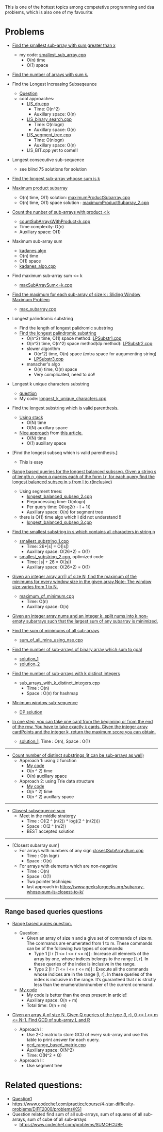 This is one of the hottest topics among competetive programming and dsa problems, which is also one of my favourite:

# Problems

- [Find the smallest sub-array with sum greater than x](https://www.geeksforgeeks.org/problems/smallest-subarray-with-sum-greater-than-x5651/1)
  - my code: [smallest_sub_array.cpp](smallest_sub_array.cpp)
    - O(n) time
    - O(1) space

- [Find the number of arrays with sum k.](https://leetcode.com/problems/subarray-sum-equals-k/description/)


- Find the Longest Increasing Subseqeunce
  - [Question](https://leetcode.com/problems/longest-increasing-subsequence/solutions/1326308/c-python-dp-binary-search-bit-segment-tree-solutions-picture-explain-o-nlogn/)
  - cool approaches:
    - [LIS_dp.cpp](LIS_dp.cpp)
      - Time: O(n^2)
      - Auxillary space: O(n)
    - [LIS_binary_search.cpp](LIS_binary_search.cpp)  
      - Time: O(nlogn)
      - Auxillary space: O(n)
    - [LIS_segment_tree.cpp](LIS_segment_tree.cpp)
      - Time: O(nlogn)
      - Auxillary space: O(n)
    - LIS_BIT.cpp yet to come!!

- Longest consecutive sub-sequence
  - see blind 75 solutions for solution

- [Find the longest sub-array whoose sum is k](https://www.geeksforgeeks.org/problems/longest-sub-array-with-sum-k0809/1)

- [Maximum product subarray](https://www.geeksforgeeks.org/problems/maximum-product-subarray3604/1)
  - O(n) time, O(1) solution: [maximumProductSubarray.cpp](maximumProductSubarray.cpp)
  - O(n) time, O(1) space solution : [maximumProductSubarray_2.cpp](maximumProductSubarray_2.cpp)

- [Count the nunber of sub-arrays with product < k](https://leetcode.com/problems/subarray-product-less-than-k/description/)
  - [countSubArraysWithProduct<k.cpp](countSubArraysWithProduct<k.cpp)
  - Time complexity: O(n)
  - Auxillary space: O(1)

- Maximum sub-array sum
  - [kadanes algo](https://www.geeksforgeeks.org/problems/kadanes-algorithm-1587115620/1)
  - O(n) time
  - O(1) space
  - [kadanes_algo.cpp](kadanes_algo.cpp)

- Find maximum sub-array sum <= k
  - [maxSubArraySum<=k.cpp](maxSubArraySum<=k.cpp)

- [Find the maximum for each sub-array of size k : Sliding Window Maximum Problem](https://leetcode.com/problems/sliding-window-maximum/description/)
  - [max_subarray.cpp](max_subarray.cpp)

- Longest palindromic substring
  - Find the length of longest palidromic substring
  - [Find the longest palindromic substring](https://www.geeksforgeeks.org/problems/longest-palindrome-in-a-string3411/1)
    - O(n^2) time, O(1) space method: [LPSubstr1.cpp](LPSubstr1.cpp)
    - O(n^2) time, O(n^2) space method(dp method): [LPSubstr2.cpp](LPSubstr2.cpp)
    - slower algorithm 
      - O(n^2) time, O(n) space (extra space for augumenting string)
      - [LPSubstr3.cpp](LPSubstr3.cpp)
    - manacher's algo 
      - O(n) time, O(n) space
      - Very complicated, need to do!!

- Longest k unique characters substring
  - [question](https://www.geeksforgeeks.org/problems/longest-k-unique-characters-substring0853/1)
  - My code: [longest_k_unique_characters.cpp](longest_k_unique_characters.cpp)

- [Find the longest substring which is valid parenthesis.](https://www.geeksforgeeks.org/problems/longest-valid-parentheses5657/1)
  - [Using stack](longest_valid_parenthesis_substring.cpp)
    - O(N) time
    - O(N) auxillary space
  - [Nice approach](longest_valid_parenthesis_substring_optimized.cpp) from [this article.](https://www.geeksforgeeks.org/length-of-the-longest-valid-substring/)
    - O(N) time
    - O(1) auxillary space

- [Find the longest subseq which is valid parenthesis.]
  - This is easy

- [Range based queries for the longest balanced subsseq. Given a string s of length n, given q queries each of the form l r, for each query find the longest balanced subseq in s from l to r(inclusive)](https://www.geeksforgeeks.org/range-queries-longest-correct-bracket-subsequence-set-2/)
  - Using segment trees: 
    - [longest_balanced_subseq_2.cpp](longest_balanced_subseq_2.cpp)
    - Preprocessing time: O(nlogn)
    - Per query time: O(log2(r - l + 1))
    - Auxillary space: O(n) for segment tree 
  - there is O(1) time algo which I did not understand !!
    - [longest_balanced_subseq_3.cpp](longest_balanced_subseq_3.cpp)
  
- [Find the smallest substring in s which contains all characters in string p](https://www.geeksforgeeks.org/problems/smallest-window-in-a-string-containing-all-the-characters-of-another-string-1587115621/1)
  - [smallest_substring_1.cpp](smallest_substring_1.cpp)
    - Time: 26*|s| = O(|s|)
    - Auxillary space: O(26*2) = O(1)
  - [smallest_substring_2.cpp](smallest_substring_2.cpp), optimized code
    - Time: |s| + 26 = O(|s|)
    - Auxillary space: O(26*2) = O(1)

- [Given an integer array arr[] of size N, find the maximum of the minimums for every window size in the given array.Note: The window size varies from 1 to N.](https://www.geeksforgeeks.org/problems/maximum-of-minimum-for-every-window-size3453/1)
  - [maximum_of_minimum.cpp](maximum_of_minimum.cpp)
    - Time: O(n)
    - Auxillary space: O(n)

- [Given an integer array nums and an integer k, split nums into k non-empty subarrays such that the largest sum of any subarray is minimized.](https://leetcode.com/problems/split-array-largest-sum/description/)

- [Find the sum of minimums of all sub-arrays](https://leetcode.com/problems/sum-of-subarray-minimums/description/)
  - [sum_of_all_mins_using_nse.cpp](sum_of_all_mins_using_nse.cpp)

- [Find the number of sub-arrays of binary array which sum to goal](https://leetcode.com/problems/binary-subarrays-with-sum/description/)
  - [solution_1](binary_sub_array_1.cpp)
  - [solution_2](binary_sub_array_2.cpp)

- [Find the number of sub-arrays with k distinct integers](https://leetcode.com/problems/subarrays-with-k-different-integers/description/)
  - [sub_arrays_with_k_distinct_integers.cpp](sub_arrays_with_k_distinct_integers.cpp)
    - Time : O(n)
    - Space : O(n) for hashmap

- [Minimum window sub-sequence](https://www.naukri.com/code360/problems/minimum-window-subsequence_2181133)
  - [DP solution](minimum_window_sub_sequence.cpp)

- [In one step, you can take one card from the beginning or from the end of the row. You have to take exactly k cards. Given the integer array cardPoints and the integer k, return the maximum score you can obtain.](https://leetcode.com/problems/maximum-points-you-can-obtain-from-cards/description/)
  - [solution_1](max_sum_from_cards.cpp), Time : O(n), Space : O(1)


-----------------------------------------------------------------

- [Count number of distinct substrings (it can be sub-arrays as well)](https://www.geeksforgeeks.org/problems/count-of-distinct-substrings/1)
  - Approach 1: using z function
    - [My code](solution_1_distinct_substrings.cpp)
    - O(n ^ 2) time
    - O(n) auxillary space
  - Approach 2: using Trie data structure
    - [My code](solution_2_distinct_substrings.cpp)
    - O(n ^ 2) time
    - O(n ^ 2) auxillary space

------------
- [Closest subsequence sum](https://leetcode.com/problems/closest-subsequence-sum/)
  - Meet in the middle stratergy
    - Time : O((2 ^ (n/2)) * log((2 ^ (n/2))))
    - Space : O(2 ^ (n/2))
    - BEST accepted solution
    
-----------------------------------------------------------------

- [Closest subarray sum]
  - For arrays with numbers of any sign [closestSubArraySum.cpp](closestSubArraySum.cpp)
    - Time : O(n logn)
    - Space : O(n)
  - For arrays with elements which are non-negative
    - Time : O(n)
    - Space : O(1)
    - Two pointer techniqeu
    - last approach in https://www.geeksforgeeks.org/subarray-whose-sum-is-closest-to-k/

--------
## Range based queries questions
- [Range based quries question.](https://www.geeksforgeeks.org/array-range-queries-range-queries/)
    - Question:
        - Given an array of size n and a give set of commands of size m. The commands are enumerated from 1 to m. These commands can be of the following two types of commands: 
            - Type 1 [l r (1 <= l <= r <= n)] : Increase all elements of the array by one, whose indices belongs to the range [l, r]. In these queries of the index is inclusive in the range.
            - Type 2 [l r (1 <= l <= r <= m)] : Execute all the commands whose indices are in the range [l, r]. In these queries of the index is inclusive in the range. It’s guaranteed that r is strictly less than the enumeration/number of the current command.
    - [My code](arrays_with_range.cpp)
        - My code is better than the ones present in article!!
        - Auxillary space: O(n + m)
        - Total time: O(n + m)


- [Given an array A of size N. Given Q queries of the type {l, r}, 0 <= l <= m <= N-1. Find GCD of sub-array L and R](https://www.geeksforgeeks.org/gcds-of-a-given-index-ranges-in-an-array/)  
    - Approach I:
        - Use 2-D matrix to store GCD of every sub-array and use this table to print answer for each query.
        - [gcd_range_based_matrix.cpp](gcd_range_based_matrix.cpp)
        - Auxillary space: O(N^2)
        - Time: O(N^2 + Q)
    - Approach II:
        - Use segment tree
        
# Related questions:
- [Question1](https://leetcode.com/problems/max-sum-of-rectangle-no-larger-than-k/description/)
- https://www.codechef.com/practice/course/4-star-difficulty-problems/DIFF2000/problems/KS1
- Question related find sum of all sub-arrays, sum of squares of all sub-arrays, sum of cube of all sub-arrays
  - https://www.codechef.com/problems/SUMOFCUBE
